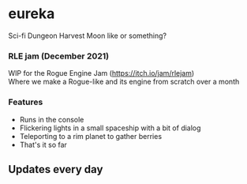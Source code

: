 # eureka
Sci-fi Dungeon Harvest Moon like or something?

### RLE jam (December 2021)
WIP for the Rogue Engine Jam (https://itch.io/jam/rlejam) \
Where we make a Rogue-like and its engine from scratch over a month

### Features
- Runs in the console
- Flickering lights in a small spaceship with a bit of dialog
- Teleporting to a rim planet to gather berries
- That's it so far

## Updates every day
